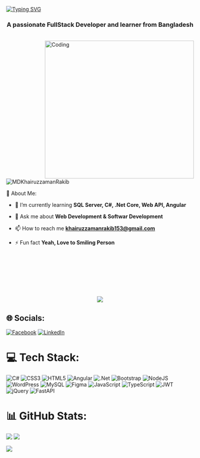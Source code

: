 [![Typing SVG](https://readme-typing-svg.herokuapp.com?font=Fira+Code&weight=500&size=33&pause=1000&color=36ECF7&width=435&lines=Hey!!+I'm+Khairuzzaman;ASP.NET+Developer;Full-Stack+Developer)](https://git.io/typing-svg)





<h3 align="center">A passionate FullStack Developer and learner from Bangladesh</h3>
<br>
<img align="right" alt="Coding" width="400" height="370" src="https://i.pinimg.com/originals/06/60/ef/0660efe82fa3da42ed56eef013171835.gif">

<p align="left"> <img src="https://komarev.com/ghpvc/?username=MDKhairuzzamanRakib&label=Profile%20views&color=0e75b6&style=flat" alt="MDKhairuzzamanRakib" /> </p>

 💫 About Me:
 <br/>

- 🌱 I’m currently learning **SQL Server, C#, .Net Core, Web API, Angular**

- 💬 Ask me about **Web Development & Softwar Development**

- 📫 How to reach me **khairuzzamanrakib153@gmail.com**

- ⚡ Fun fact **Yeah, Love to Smiling Person**

 <br/>
 <br/>
 <br/>
 <br/>
 <br/>
 <br/>

<div align="center">

![](https://quotes-github-readme.vercel.app/api?type=horizontal&theme=tokyonight)

</div>


## 🌐 Socials:

[![Facebook](https://img.shields.io/badge/Facebook-%231877F2.svg?logo=Facebook&logoColor=white)](https://facebook.com/https://www.facebook.com/md.khairuzzaman.rakib) [![LinkedIn](https://img.shields.io/badge/LinkedIn-%230077B5.svg?logo=linkedin&logoColor=white)](https://linkedin.com/in/https://www.linkedin.com/in/khairuzzaman-rakib/) 

# 💻 Tech Stack:

![C#](https://img.shields.io/badge/c%23-%23239120.svg?style=plastic&logo=csharp&logoColor=white) ![CSS3](https://img.shields.io/badge/css3-%231572B6.svg?style=plastic&logo=css3&logoColor=white) ![HTML5](https://img.shields.io/badge/html5-%23E34F26.svg?style=plastic&logo=html5&logoColor=white) ![Angular](https://img.shields.io/badge/angular-%23DD0031.svg?style=plastic&logo=angular&logoColor=white) ![.Net](https://img.shields.io/badge/.NET-5C2D91?style=plastic&logo=.net&logoColor=white) ![Bootstrap](https://img.shields.io/badge/bootstrap-%238511FA.svg?style=plastic&logo=bootstrap&logoColor=white) ![NodeJS](https://img.shields.io/badge/node.js-6DA55F?style=plastic&logo=node.js&logoColor=white) ![WordPress](https://img.shields.io/badge/WordPress-%23117AC9.svg?style=plastic&logo=WordPress&logoColor=white) ![MySQL](https://img.shields.io/badge/mysql-%2300000f.svg?style=plastic&logo=mysql&logoColor=white) ![Figma](https://img.shields.io/badge/figma-%23F24E1E.svg?style=plastic&logo=figma&logoColor=white) ![JavaScript](https://img.shields.io/badge/javascript-%23323330.svg?style=plastic&logo=javascript&logoColor=%23F7DF1E) ![TypeScript](https://img.shields.io/badge/typescript-%23007ACC.svg?style=plastic&logo=typescript&logoColor=white) ![JWT](https://img.shields.io/badge/JWT-black?style=plastic&logo=JSON%20web%20tokens) ![jQuery](https://img.shields.io/badge/jquery-%230769AD.svg?style=plastic&logo=jquery&logoColor=white) ![FastAPI](https://img.shields.io/badge/FastAPI-005571?style=plastic&logo=fastapi)

# 📊 GitHub Stats:



![](https://github-readme-streak-stats.herokuapp.com/?user=MDKhairuzzamanRakib&theme=react&hide_border=false)
![](https://github-readme-stats.vercel.app/api/top-langs/?username=MDKhairuzzamanRakib&theme=react&hide_border=false&include_all_commits=true&count_private=true&layout=compact)<br/>

![](https://github-readme-stats.vercel.app/api?username=MDKhairuzzamanRakib&theme=react&hide_border=false&include_all_commits=true&count_private=true)



